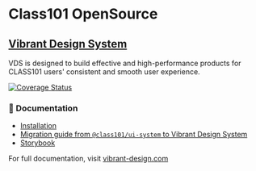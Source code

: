 # Class101 OpenSource

## [Vibrant Design System](https://www.vibrant-design.com/)

VDS is designed to build effective and high-performance products for CLASS101 users' consistent and smooth user experience.

[![Coverage Status](https://coveralls.io/repos/github/pedaling/opensource/badge.svg?branch=main&t=qxg8u7)](https://coveralls.io/github/pedaling/opensource?branch=main)

### 📖 Documentation
- [Installation](https://www.vibrant-design.com/docs/getting-started/installation)
- [Migration guide from `@class101/ui-system` to Vibrant Design System](https://www.vibrant-design.com/docs/migration/migration-from-ui-system)
- [Storybook](https://vibrant-storybook.class101.net/)

For full documentation, visit [vibrant-design.com](https://www.vibrant-design.com) <br />